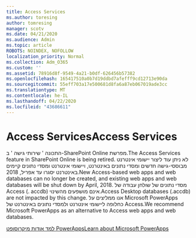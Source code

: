 ```yaml
---
title: Access Services
ms.author: toresing
author: tomresing
manager: scotv
ms.date: 04/21/2020
ms.audience: Admin
ms.topic: article
ROBOTS: NOINDEX, NOFOLLOW
localization_priority: Normal
ms.collection: Adm_O365
ms.custom: ''
ms.assetid: 78916d8f-9549-4a21-b0df-626456b57382
ms.openlocfilehash: 165417510a0b7d19ddbd7afefff9cd12713e90da
ms.sourcegitcommit: 55eff703a17e500681d8fa6a87eb067019ade3cc
ms.translationtype: MT
ms.contentlocale: he-IL
ms.lasthandoff: 04/22/2020
ms.locfileid: "43686611"
---
```

# <a name="access-services"></a><span data-ttu-id="c0dd8-102">Access Services</span><span class="sxs-lookup"><span data-stu-id="c0dd8-102">Access Services</span></span>

<span data-ttu-id="c0dd8-103">התכונה ' שירותי גישה ' ב-SharePoint Online מפרשת.</span><span class="sxs-lookup"><span data-stu-id="c0dd8-103">The Access Services feature in SharePoint Online is being retired.</span></span> <span data-ttu-id="c0dd8-104">לא ניתן עוד ליצור יישומי אינטרנט מבוססי-גישה חדשים ומסדי נתונים באינטרנט, ויישומי אינטרנט ומסדי נתונים קיימים באינטרנט יסגרו עד אפריל, 2018.</span><span class="sxs-lookup"><span data-stu-id="c0dd8-104">New Access-based web apps and web databases can no longer be created, and existing web apps and web databases will be shut down by April, 2018.</span></span> <span data-ttu-id="c0dd8-105">מסדי נתונים של שולחן עבודה של Access (. accdb) אינם מושפעים מהשינוי.</span><span class="sxs-lookup"><span data-stu-id="c0dd8-105">Access Desktop databases (.accdb) are not impacted by this change.</span></span> <span data-ttu-id="c0dd8-106">אנו ממליצים על Microsoft PowerApps כחלופה ליישומי אינטרנט ולמסדי נתונים באינטרנט של Access.</span><span class="sxs-lookup"><span data-stu-id="c0dd8-106">We recommend Microsoft PowerApps as an alternative to Access web apps and web databases.</span></span> 
  
[<span data-ttu-id="c0dd8-107">למד אודות מיקרוסופט PowerApps</span><span class="sxs-lookup"><span data-stu-id="c0dd8-107">Learn about Microsoft PowerApps</span></span>](https://powerapps.microsoft.com/)
  